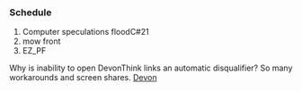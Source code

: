 ### Schedule

1. Computer speculations floodC#21
2. mow front
3. EZ_PF


Why is inability to open DevonThink links an automatic disqualifier? So many workarounds and screen shares. [Devon](x-devonthink-item://ACDE5EDE-9FB3-46D1-88B0-280A7EF0E399)